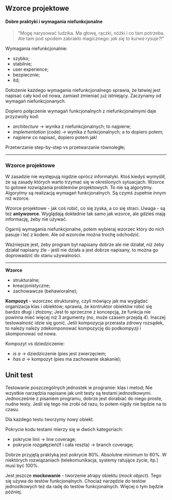 ## Wzorce projektowe
#### Dobre praktyki i wymagania niefunkcjonalne

>"Mogę narysować ludzika. Ma głowę, rączki, nóżki i co tam potrzeba. Ale tam pod spodem zabrakło magicznego: _jak się to kurwa rysuje?!_"

Wymagania niefunkcjonalnie:
+ szybko;
+ stabilnie;
+ user experience;
+ bezpiecznie;
+ itd;

Dołożenie każdego wymagania niefunkcjonalnego sprawia, że łatwiej jest napisać cały kod od nowa, zamiast zmieniać już istniejący.
Zaczynamy od wymagań niefunkcjonanych.

Dopiero połączenie wymagań funkcjonalnych z niefunkcjonalmymi daje przyzwoity kod:
+ _architecture_ -> wynika z niefunkcjonalnych; to najpierw;
+ _implementation_ (code) -> wynika z funkcjonalnych; a to dopiero potem;
+ najpierw co napisać, dopiero potem jak!

Przetwrzanie step-by-step vs przetwarzanie równoległe;

---
### Wzorce projektowe
W zasadzie nie występują nigdzie oprócz informatyki.
Ktoś kiedyś wymyślił, że są zasady których warto trzymać się w określonych sytuacjach.
Wzorce to gotowe rozwiązania problemów projektowych. To nie są algorytmy.
Algorytmy są realizacją wymagań funkcjonalnych. Są czymś zupełnie innym niż wzorce.


Wzorce projektowe - jak coś robić, co się zyska, a co się straci.
Uwaga - są też **antywzorce**. Wyglądają dokładnie tak samo jak wzorce, ale gdzieś mają informację, żeby nie używać.

Ogarnij wymagania niefunkcjonalne, potem wybieraj wzorzec który do nich pasuje i leć z kodem.
Ale od wzorców można trochę odchodzić.

Ważniejsze jest, żeby program był napisany dobrze ale nie działał, niż żeby działał napisany źle - jeśli nie działa a jest dobrze napisany, to można go doprowadzić do stanu używalności.

---

**Wzorce**
+ strukturalne;
+ kreacjonistyczne;
+ zachowawcze (behawioralne);

**Kompozyt** - wzorczec strukturalny, czyli mówiący jak ma wyglądać organizacja klas i obiektów; sprawia, że kontruktor obiektów robić się bardzo długi i złożony;
Jest to sprzeczne z koncepcją, że funkcja nie powinna mieć więcej niż 3 argumenty (no, może czasem przejdą 4). Inaczej testowalność idzie się gonić.
Jeśli kompozycja przerasta zdrowy rozsądek, to należy należy zdekomponować kompozycję do podkompyzji i skomponować od nowa.

Kompozyt vs dziedziczenie:
* _is a_ -> dziedziczenie (pies jest zwierzęciem;
* _has a_ ->  kompozyt (pies ma zachowanie skakanie);

## Unit test
Testowanie poszczególnych jednostek w programie: klas i metod;
Nie wzystkie narzędzia napisane jak unit testy są testami jednostkowymi.
Jednocześnie z pisaniem programu, dobrze jest dorabiać do niego proste, nudne testy. Jeśli się tego nie zrobi od razu, to potem nigdy nie będzie na to czasu.

Dla każdego testu tworzymy nowy obiekt.

Pokrycie kodu testami mierzy się w dwóch kategoriach:
+ pokrycie linii -> line coverage;
+ pokrycie rozgałęzień(if i cała reszta) -> branch coverage;

Dobrze przyjętą praktyką jest pokrycie 80%.
Absolutne minimum to 60%.
W niektórych rozwiązaniach (telekomunikacja, systemy ratujące życie, itp.) musi być 100%.

Jest jeszcze **mockowanie** - tworzenie atrapy obiektu (_mock object_).
Tego się używa do testów funkcjonalnych. Chociaż narzędzie do testów jednostkowych też da radę do testów funkcjonalnych.
Więcej o tym będzie później.

